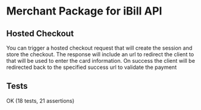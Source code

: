# Merchant Package for iBill API

## Hosted Checkout
You can trigger a hosted checkout request that will create the session and store the checkout.
The response will include an url to redirect the client to that will be used to enter the card information.
On success the client will be redirected back to the specified success url to validate the payment

## Tests
OK (18 tests, 21 assertions)
